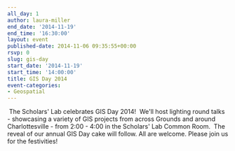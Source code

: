 ```yaml
---
all_day: 1
author: laura-miller
end_date: '2014-11-19'
end_time: '16:30:00'
layout: event
published-date: 2014-11-06 09:35:55+00:00
rsvp: 0
slug: gis-day
start_date: '2014-11-19'
start_time: '14:00:00'
title: GIS Day 2014
event-categories:
- Geospatial
---
```











 The Scholars' Lab celebrates GIS Day 2014!  We'll host lighting round talks - showcasing a variety of GIS projects from across Grounds and around Charlottesville - from 2:00 - 4:00 in the Scholars' Lab Common Room.  The reveal of our annual GIS Day cake will follow. All are welcome. Please join us for the festivities!











